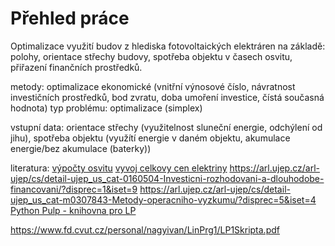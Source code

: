 # Přehled práce

Optimalizace využití budov z hlediska fotovoltaických elektráren na základě: polohy, orientace střechy budovy, spotřeba objektu v časech osvitu, přiřazení finančních prostředků.

metody: optimalizace ekonomické (vnitřní výnosové číslo, návratnost investičních prostředků, bod zvratu, doba umoření investice, čístá současná hodnota)
typ problému: optimalizace (simplex)

vstupní data: orientace střechy (využitelnost sluneční energie, odchýlení od jihu), spotřeba objektu (využítí energie v daném objektu, akumulace energie/bez akumulace (baterky))

literatura:
[výpočty osvitu](https://oze.tzb-info.cz/fotovoltaika)
[vyvoj celkovy cen elektriny](https://kalkulator.tzb-info.cz/cz/vyvoj-celkovych-cen-elektriny)
<https://arl.ujep.cz/arl-ujep/cs/detail-ujep_us_cat-0160504-Investicni-rozhodovani-a-dlouhodobe-financovani/?disprec=1&iset=9>
<https://arl.ujep.cz/arl-ujep/cs/detail-ujep_us_cat-m0307843-Metody-operacniho-vyzkumu/?disprec=5&iset=4>
[Python Pulp - knihovna pro LP](https://coin-or.github.io/pulp/)

https://www.fd.cvut.cz/personal/nagyivan/LinPrg1/LP1Skripta.pdf